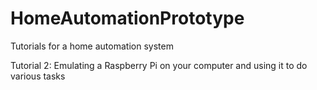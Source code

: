 # HomeAutomationPrototype
Tutorials for a home automation system

Tutorial 2: Emulating a Raspberry Pi on your computer and using it to do various tasks


